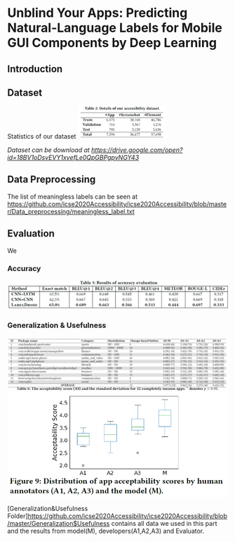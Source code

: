 # Unblind Your Apps: Predicting Natural-Language Labels for Mobile GUI Components by Deep Learning

## Introduction


## Dataset
Statistics of our dataset
<img src="./data/data_statistics.png" alt="Dataset Statistics" width="200"/>

*Dataset can be download at <https://drive.google.com/open?id=18BV1oDsvEVY1xvefLe0QpGBPgpvNGY43>*

## Data Preprocessing

The list of meaningless labels can be seen at <https://github.com/icse2020Accessibility/icse2020Accessibility/blob/master/Data_preprocessing/meaningless_label.txt>
## Evaluation
We 

### Accuracy
![Accuracy Results](Accuracy/accuracy_result.png)


### Generalization & Usefulness
![Generalization&Usefulness Results](Generalization%26Usefulness/app_details.png)
![Generalization&Usefulness Results](Generalization%26Usefulness/boxplot.png)

[Generalization&Usefulness Folder]<https://github.com/icse2020Accessibility/icse2020Accessibility/blob/master/Generalization$Usefulness> contains all data we used in this part and the results from model(M), developers(A1,A2,A3) and Evaluator.
